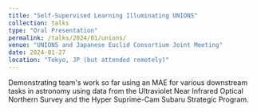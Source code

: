 ```yaml
---
title: "Self-Supervised Learning Illuminating UNIONS"
collection: talks
type: "Oral Presentation"
permalink: /talks/2024/01/unions/
venue: "UNIONS and Japanese Euclid Consortium Joint Meeting"
date: 2024-01-27
location: "Tokyo, JP (but attended remotely)"
---
```


Demonstrating team's work so far using an MAE for various downstream tasks in astronomy using data from the Ultraviolet Near Infrared Optical Northern Survey and the Hyper Suprime-Cam Subaru Strategic Program.